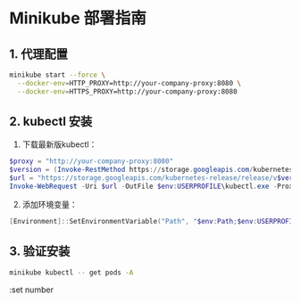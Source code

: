 # Minikube 部署指南

## 1. 代理配置
```bash
minikube start --force \
  --docker-env=HTTP_PROXY=http://your-company-proxy:8080 \
  --docker-env=HTTPS_PROXY=http://your-company-proxy:8080
```

## 2. kubectl 安装
1. 下载最新版kubectl：
```powershell
$proxy = "http://your-company-proxy:8080"
$version = (Invoke-RestMethod https://storage.googleapis.com/kubernetes-release/release/stable.txt -Proxy $proxy).Substring(1)
$url = "https://storage.googleapis.com/kubernetes-release/release/v$version/bin/windows/amd64/kubectl.exe"
Invoke-WebRequest -Uri $url -OutFile $env:USERPROFILE\kubectl.exe -Proxy $proxy
```

2. 添加环境变量：
```powershell
[Environment]::SetEnvironmentVariable("Path", "$env:Path;$env:USERPROFILE", "User")
```

## 3. 验证安装
```bash
minikube kubectl -- get pods -A
```









:set number